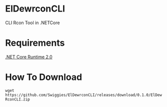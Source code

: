 # ElDewrconCLI
CLI Rcon Tool in .NETCore

# Requirements
[.NET Core Runtime 2.0](https://www.microsoft.com/net/download/linux-package-manager/ubuntu17-10/runtime-2.0.5)

# How To Download
`wget https://github.com/Swiggies/ElDewrconCLI/releases/download/0.1.0/ElDewRconCLI.zip`
